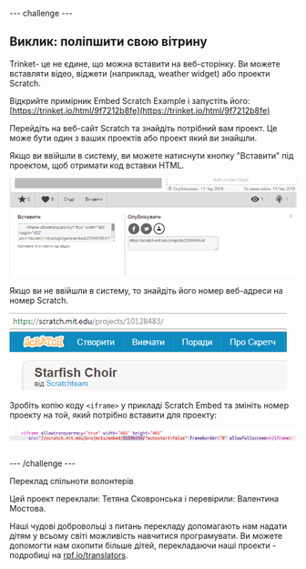 --- challenge ---

## Виклик: поліпшити свою вітрину

Trinket- це не єдине, що можна вставити на веб-сторінку. Ви можете вставляти відео, віджети (наприклад, weather widget) або проекти Scratch.

Відкрийте примірник Embed Scratch Example і запустіть його: [https://trinket.io/html/9f7212b8fe](https://trinket.io/html/9f7212b8fe)

Перейдіть на веб-сайт Scratch та знайдіть потрібний вам проект. Це може бути один з ваших проектів або проект який ви знайшли.

Якщо ви ввійшли в систему, ви можете натиснути кнопку "Вставити" під проектом, щоб отримати код вставки HTML.

![скріншот](images/scratch-embed.png)

Якщо ви не ввійшли в систему, то знайдіть його номер веб-адреси на номер Scratch.

![скріншот](images/scratch-project-number.png)

Зробіть копію коду `<iframe>` у прикладі Scratch Embed та змініть номер проекту на той, який потрібно вставити для проекту:

![скріншот](images/scratch-iframe.png)

--- /challenge ---

Переклад спільноти волонтерів 

Цей проект переклали: Тетяна Сковронська і перевірили: Валентина Мостова. 

Наші чудові добровольці з питань перекладу допомагають нам надати дітям у всьому світі можливість навчитися програмувати. Ви можете допомогти нам охопити більше дітей, перекладаючи наші проекти - подробиці на [rpf.io/translators](https://rpf.io/translators).
